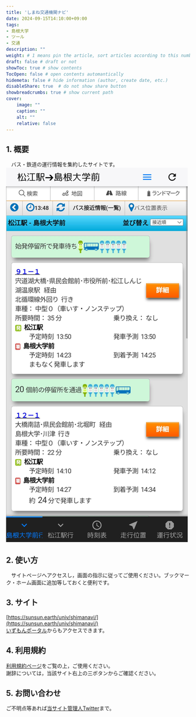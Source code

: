 ```yaml
---
title: 'しまね交通機関ナビ'
date: 2024-09-15T14:10:00+09:00
tags:
- 島根大学
- ツール
- 交通
description: ""
weight: # 1 means pin the article, sort articles according to this number
draft: false # draft or not
showToc: true # show contents
TocOpen: false # open contents automantically
hidemeta: false # hide information (author, create date, etc.)
disableShare: true	# do not show share button
showbreadcrumbs: true # show current path
cover:
    image: ""
    caption: ""
    alt: ""
    relative: false
---
```


## 1. 概要
　バス・鉄道の運行情報を集約したサイトです。
![](01.jpg)

## 2. 使い方
　サイトページへアクセスし，画面の指示に従ってご使用ください。ブックマーク・ホーム画面に追加等しておくと便利です。

## 3. サイト
[https://sunsun.earth/univ/shimanavi/](https://sunsun.earth/univ/shimanavi/)  
[いずもんポータル](https://sunsun.earth/)からもアクセスできます。

## 4. 利用規約
[利用規約ページ](../24091500/)をご覧の上，ご使用ください。  
謝辞については，当該サイト右上の三ボタンからご確認ください。

## 5. お問い合わせ
ご不明点等あれば[当サイト管理人Twitter](https://x.com/s_kaziko)まで。
